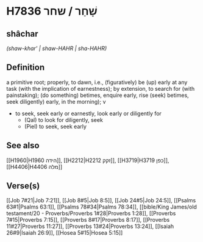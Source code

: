 # H7836 שָׁחַר / שחר

## shâchar

_(shaw-khar' | shaw-HAHR | sha-HAHR)_

## Definition

a primitive root; properly, to dawn, i.e., (figuratively) be (up) early at any task (with the implication of earnestness); by extension, to search for (with painstaking); (do something) betimes, enquire early, rise (seek) betimes, seek diligently) early, in the morning); v

- to seek, seek early or earnestly, look early or diligently for
  - (Qal) to look for diligently, seek
  - (Piel) to seek, seek early

## See also

[[H1960|H1960 הידה]], [[H2212|H2212 זקק]], [[H3719|H3719 כפן]], [[H4406|H4406 מלה]]

## Verse(s)

[[Job 7#21|Job 7:21]], [[Job 8#5|Job 8:5]], [[Job 24#5|Job 24:5]], [[Psalms 63#1|Psalms 63:1]], [[Psalms 78#34|Psalms 78:34]], [[bible/King James/old testament/20 - Proverbs/Proverbs 1#28|Proverbs 1:28]], [[Proverbs 7#15|Proverbs 7:15]], [[Proverbs 8#17|Proverbs 8:17]], [[Proverbs 11#27|Proverbs 11:27]], [[Proverbs 13#24|Proverbs 13:24]], [[Isaiah 26#9|Isaiah 26:9]], [[Hosea 5#15|Hosea 5:15]]